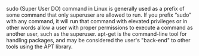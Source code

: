 sudo (Super User DO) command in Linux is generally used as a prefix of some command that only superuser are allowed to run. If you prefix “sudo” with any command, it will run that command with elevated privileges or in other words allow a user with proper permissions to execute a command as another user, such as the superuser.
apt-get is the command-line tool for handling packages, and may be considered the user's "back-end" to other tools using the APT library.
